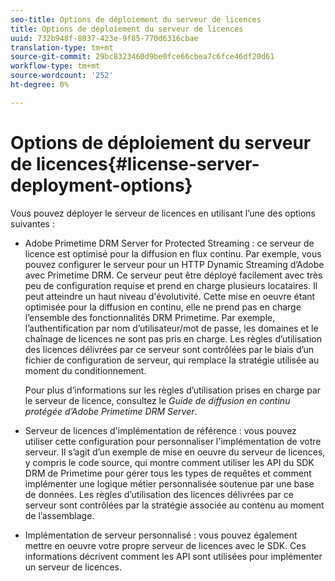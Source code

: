 ```yaml
---
seo-title: Options de déploiement du serveur de licences
title: Options de déploiement du serveur de licences
uuid: 732b948f-8037-423e-9f85-770d6316cbae
translation-type: tm+mt
source-git-commit: 29bc8323460d9be0fce66cbea7c6fce46df20d61
workflow-type: tm+mt
source-wordcount: '252'
ht-degree: 0%

---
```



# Options de déploiement du serveur de licences{#license-server-deployment-options}

Vous pouvez déployer le serveur de licences en utilisant l’une des options suivantes :

* Adobe Primetime DRM Server for Protected Streaming : ce serveur de licence est optimisé pour la diffusion en flux continu. Par exemple, vous pouvez configurer le serveur pour un HTTP Dynamic Streaming d’Adobe avec Primetime DRM. Ce serveur peut être déployé facilement avec très peu de configuration requise et prend en charge plusieurs locataires. Il peut atteindre un haut niveau d&#39;évolutivité. Cette mise en oeuvre étant optimisée pour la diffusion en continu, elle ne prend pas en charge l’ensemble des fonctionnalités DRM Primetime. Par exemple, l’authentification par nom d’utilisateur/mot de passe, les domaines et le chaînage de licences ne sont pas pris en charge. Les règles d’utilisation des licences délivrées par ce serveur sont contrôlées par le biais d’un fichier de configuration de serveur, qui remplace la stratégie utilisée au moment du conditionnement.

   Pour plus d’informations sur les règles d’utilisation prises en charge par le serveur de licence, consultez le *Guide de diffusion en continu protégée d’Adobe Primetime DRM Server*.
* Serveur de licences d&#39;implémentation de référence : vous pouvez utiliser cette configuration pour personnaliser l&#39;implémentation de votre serveur. Il s’agit d’un exemple de mise en oeuvre du serveur de licences, y compris le code source, qui montre comment utiliser les API du SDK DRM de Primetime pour gérer tous les types de requêtes et comment implémenter une logique métier personnalisée soutenue par une base de données. Les règles d’utilisation des licences délivrées par ce serveur sont contrôlées par la stratégie associée au contenu au moment de l’assemblage.
* Implémentation de serveur personnalisé : vous pouvez également mettre en oeuvre votre propre serveur de licences avec le SDK. Ces informations décrivent comment les API sont utilisées pour implémenter un serveur de licences.

